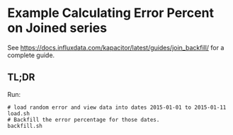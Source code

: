 Example Calculating Error Percent on Joined series
==================================================

See https://docs.influxdata.com/kapacitor/latest/guides/join_backfill/
for a complete guide.

TL;DR
-----

Run:

```
# load random error and view data into dates 2015-01-01 to 2015-01-11
load.sh
# Backfill the error percentage for those dates.
backfill.sh
```


